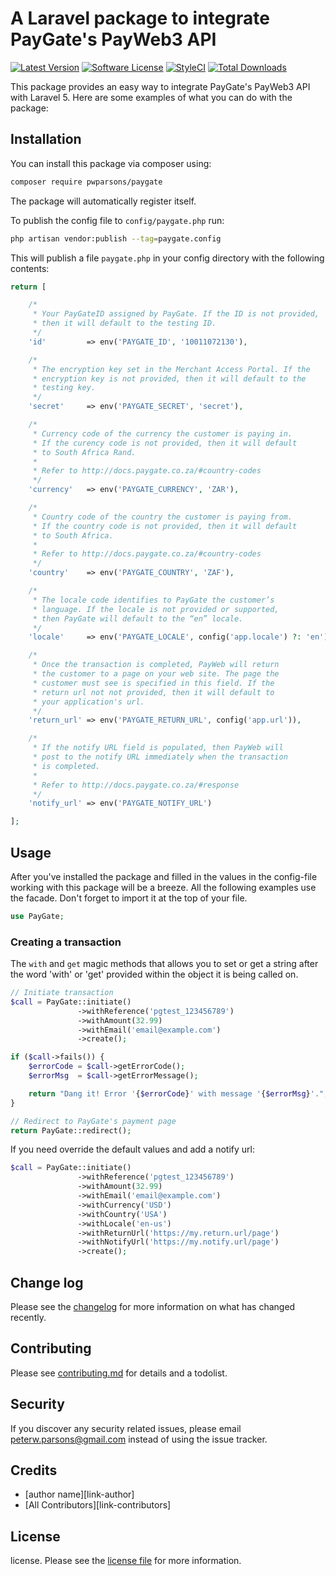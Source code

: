 # A Laravel package to integrate PayGate's PayWeb3 API

[![Latest Version](https://img.shields.io/github/release/pwparsons/paygate.svg?style=flat-square)](https://github.com/pwparsons/paygate/releases)
[![Software License](https://img.shields.io/badge/license-MIT-brightgreen.svg?style=flat-square)](LICENSE.md)
[![StyleCI](https://styleci.io/repos/203629326/shield?branch=master)](https://styleci.io/repos/203629326)
[![Total Downloads](https://img.shields.io/packagist/dt/pwparsons/paygate.svg?style=flat-square)](https://packagist.org/pwparsons/paygate)

This package provides an easy way to integrate PayGate's PayWeb3 API with Laravel 5. Here are some examples of what you can do with the package:

## Installation

You can install this package via composer using:

```bash
composer require pwparsons/paygate
```

The package will automatically register itself.

To publish the config file to `config/paygate.php` run:

```bash
php artisan vendor:publish --tag=paygate.config
```

This will publish a file `paygate.php` in your config directory with the following contents:

```php
return [

    /*
     * Your PayGateID assigned by PayGate. If the ID is not provided,
     * then it will default to the testing ID.
     */
    'id'         => env('PAYGATE_ID', '10011072130'),

    /*
     * The encryption key set in the Merchant Access Portal. If the
     * encryption key is not provided, then it will default to the
     * testing key.
     */
    'secret'     => env('PAYGATE_SECRET', 'secret'),

    /*
     * Currency code of the currency the customer is paying in.
     * If the curency code is not provided, then it will default
     * to South Africa Rand.
     *
     * Refer to http://docs.paygate.co.za/#country-codes
     */
    'currency'   => env('PAYGATE_CURRENCY', 'ZAR'),

    /*
     * Country code of the country the customer is paying from.
     * If the country code is not provided, then it will default
     * to South Africa.
     *
     * Refer to http://docs.paygate.co.za/#country-codes
     */
    'country'    => env('PAYGATE_COUNTRY', 'ZAF'),

    /*
     * The locale code identifies to PayGate the customer’s
     * language. If the locale is not provided or supported,
     * then PayGate will default to the “en” locale.
     */
    'locale'     => env('PAYGATE_LOCALE', config('app.locale') ?: 'en'),

    /*
     * Once the transaction is completed, PayWeb will return
     * the customer to a page on your web site. The page the
     * customer must see is specified in this field. If the 
     * return url not not provided, then it will default to
     * your application's url.
     */
    'return_url' => env('PAYGATE_RETURN_URL', config('app.url')),

    /*
     * If the notify URL field is populated, then PayWeb will
     * post to the notify URL immediately when the transaction
     * is completed.
     *
     * Refer to http://docs.paygate.co.za/#response
     */
    'notify_url' => env('PAYGATE_NOTIFY_URL')

];
```

## Usage

After you've installed the package and filled in the values in the config-file working with this package will be a breeze. All the following examples use the facade. Don't forget to import it at the top of your file.

```php
use PayGate;
```

### Creating a transaction

The `with` and `get` magic methods that allows you to set or get a string after the word 'with' or 'get' provided within the object it is being called on.

```php
// Initiate transaction
$call = PayGate::initiate()
               ->withReference('pgtest_123456789')
               ->withAmount(32.99)
               ->withEmail('email@example.com')
               ->create();

if ($call->fails()) {
    $errorCode = $call->getErrorCode();
    $errorMsg  = $call->getErrorMessage();

    return "Dang it! Error '{$errorCode}' with message '{$errorMsg}'.";
}

// Redirect to PayGate's payment page
return PayGate::redirect();
```

If you need override the default values and add a notify url:

```php
$call = PayGate::initiate()
               ->withReference('pgtest_123456789')
               ->withAmount(32.99)
               ->withEmail('email@example.com')
               ->withCurrency('USD')
               ->withCountry('USA')
               ->withLocale('en-us')
               ->withReturnUrl('https://my.return.url/page')
               ->withNotifyUrl('https://my.notify.url/page')
               ->create();
```

## Change log

Please see the [changelog](changelog.md) for more information on what has changed recently.

## Contributing

Please see [contributing.md](contributing.md) for details and a todolist.

## Security

If you discover any security related issues, please email [peterw.parsons@gmail.com](mailto:peterw.parsons@gmail.com) instead of using the issue tracker.

## Credits

- [author name][link-author]
- [All Contributors][link-contributors]

## License

license. Please see the [license file](license.md) for more information.